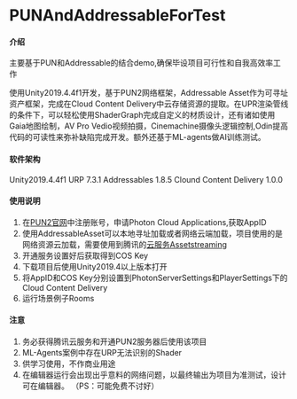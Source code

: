 # PUNAndAddressableForTest

#### 介绍
主要基于PUN和Addressable的结合demo,确保毕设项目可行性和自我高效率工作

使用Unity2019.4.4f1开发，基于PUN2网络框架，Addressable Asset作为可寻址资产框架，完成在Cloud Content Delivery中云存储资源的提取。在UPR渲染管线的条件下，可以轻松使用ShaderGraph完成自定义的材质设计，还有诸如使用Gaia地图绘制，AV Pro Vedio视频拍摄，Cinemachine摄像头逻辑控制,Odin提高代码的可读性来弥补缺陷完成开发。额外还基于ML-agents做AI训练测试。

#### 软件架构
Unity2019.4.4f1
URP 7.3.1
Addressables 1.8.5
Clound Content Delivery 1.0.0

#### 使用说明

1.  在[PUN2官网](https://www.photonengine.com/en-us/Photon)中注册账号，申请Photon Cloud Applications,获取AppID
2.  使用AddressableAsset可以本地寻址加载或者网络云端加载，项目使用的是网络资源云加载，需要使用到腾讯的[云服务Assetstreaming](https://cloud.tencent.com/solution/ucg)
3.  开通服务设置好后获取得到COS Key
4.  下载项目后使用Unity2019.4以上版本打开
5.  将AppID和COS Key分别设置到PhotonServerSettings和PlayerSettings下的Cloud Content Delivery
6.  运行场景例子Rooms

#### 注意

1.  务必获得腾讯云服务和开通PUN2服务器后使用该项目
1.  ML-Agents案例中存在URP无法识别的Shader
2.  供学习使用，不作商业用途
3.  在编辑器运行会出现出乎意料的网络问题，以最终输出为项目为准测试，设计可在编辑器。
（PS：可能免费不讨好）
